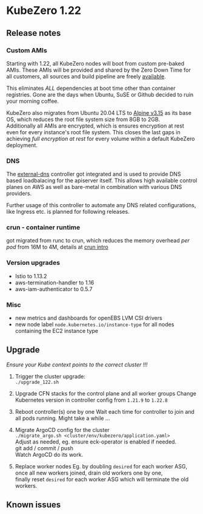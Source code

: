 # KubeZero 1.22

## Release notes

### Custom AMIs
Starting with 1.22, all KubeZero nodes will boot from custom pre-baked AMIs. These AMIs will be provided and shared by the Zero Down Time for all customers, all sources and build pipeline are freely [available](https://git.zero-downtime.net/ZeroDownTime/alpine-zdt-images).

This eliminates *ALL* dependencies at boot time other than container registries. Gone are the days when Ubuntu, SuSE or Github decided to ruin your morning coffee.  

KubeZero also migrates from Ubuntu 20.04 LTS to [Alpine v3.15](https://www.alpinelinux.org/releases/) as its base OS, which reduces the root file system size from 8GB to 2GB.  
Additionally all AMIs are encrypted, which is ensures encryption at rest even for every instance's root file system. This closes the last gaps in achieving *full encryption at rest* for every volume within a default KubeZero deployment. 

### DNS
The [external-dns](https://github.com/kubernetes-sigs/external-dns) controller got integrated and is used to provide DNS based loadbalacing for the apiserver itself. This allows high available control planes on AWS as well as bare-metal in combination with various DNS providers.  

Further usage of this controller to automate any DNS related configurations, like Ingress etc. is planned for following releases.

### crun - container runtime
got migrated from runc to crun, which reduces the memory overhead *per pod* from 16M to 4M, details at [crun intro](https://www.redhat.com/sysadmin/introduction-crun)

### Version upgrades
- Istio to 1.13.2
- aws-termination-handler to 1.16
- aws-iam-authenticator to 0.5.7

### Misc
- new metrics and dashboards for openEBS LVM CSI drivers
- new node label `node.kubernetes.io/instance-type` for all nodes containing the EC2 instance type


## Upgrade

*Ensure your Kube context points to the correct cluster !!!*

1. Trigger the cluster upgrade:  
`./upgrade_122.sh`

2. Upgrade CFN stacks for the control plane and all worker groups
Change Kubernetes version in controller config from `1.21.9` to `1.22.8`

3. Reboot controller(s) one by one
Wait each time for controller to join and all pods running.
Might take a while ...

4. Migrate ArgoCD config for the cluster  
`./migrate_argo.sh <cluster/env/kubezero/application.yaml>`  
Adjust as needed, eg. ensure eck-operator is enabled if needed.  
git add / commit / push  
Watch ArgoCD do its work.

5. Replace worker nodes
Eg. by doubling `desired` for each worker ASG,  
once all new workers joined, drain old workers one by one,  
finally reset `desired` for each worker ASG which will terminate the old workers.

## Known issues

